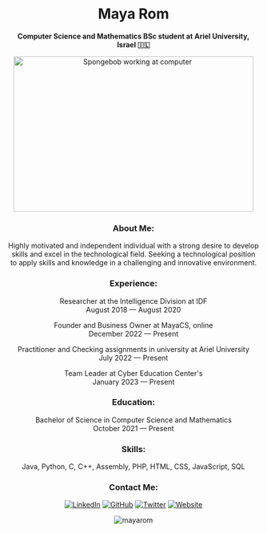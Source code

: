 <h1 align="center">Maya Rom</h1>

<p align="center">
  <b>Computer Science and Mathematics BSc student at Ariel University, Israel 🇮🇱</b>
</p>

<p align="center">
  <img src="https://media.giphy.com/media/48FhEMYGWji8/giphy.gif" alt="Spongebob working at computer" width="480" height="310" />
</p>

<h3 align="center">About Me:</h3>

<p align="center">
  Highly motivated and independent individual with a strong desire to develop skills and excel in the technological field. Seeking a technological position to apply skills and knowledge in a challenging and innovative environment.
</p>

<h3 align="center">Experience:</h3>

<p align="center">
  Researcher at the Intelligence Division at IDF<br>
  August 2018 — August 2020
</p>

<p align="center">
  Founder and Business Owner at MayaCS, online<br>
  December 2022 — Present
</p>

<p align="center">
  Practitioner and Checking assignments  in university at Ariel University<br>
  July 2022 — Present
</p>

<p align="center">
  Team Leader at Cyber Education Center's<br>
  January 2023 — Present
</p>

<h3 align="center">Education:</h3>

<p align="center">
  Bachelor of Science in Computer Science and Mathematics<br>
  October 2021 — Present
</p>

<h3 align="center">Skills:</h3>

<p align="center">
  Java, Python, C, C++, Assembly, PHP, HTML, CSS, JavaScript, SQL
</p>

<h3 align="center">Contact Me:</h3>

<p align="center">
  <a href="https://linkedin.com/in/maya-rom" target="_blank">
    <img src="https://img.shields.io/badge/-Maya%20Rom-blue?style=flat-square&logo=Linkedin&logoColor=white&link=https://linkedin.com/in/maya-rom/" alt="LinkedIn"></a>
  <a href="https://github.com/mayarom" target="_blank">
    <img src="https://img.shields.io/badge/-mayarom-black?style=flat-square&logo=Github&logoColor=white&link=https://github.com/mayarom/" alt="GitHub"></a>
  <a href="https://twitter.com/mayarom_" target="_blank">
    <img src="https://img.shields.io/badge/-@mayarom_-blue?style=flat-square&logo=Twitter&logoColor=white&link=https://twitter.com/mayarom_" alt="Twitter"></a>
  <a href="https://mayarom.github.io" target="_blank">
    <img src="https://img.shields.io/badge/-mayarom.github.io-green?style=flat-square&logo=Google-chrome&logoColor=white&link=https://mayarom.github.io" alt="Website"></a>
</p>

<p align="center">
  <img src="https://komarev.com/ghpvc/?username=mayarom&label=Profile%20views&color=blue&style=flat-square" alt="mayarom">
</p>
